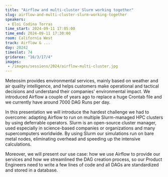 ```yaml
---
title: "Airflow and multi-cluster Slurm working together"
slug: airflow-and-multi-cluster-slurm-working-together
speakers:
 - Eloi Codina Torras
time_start: 2024-09-11 17:05:00
time_end: 2024-09-11 17:30:00
room: California West
track: Airflow & ...
day: 20242
timeslot: 74
gridarea: "16/3/17/4"
images: 
 - /images/sessions/2024/airflow-multi-cluster.jpg
---
```


Meteosim provides environmental services, mainly based on weather and air quality intelligence, and helps customers make operational and tactical decisions and understand their companies' environmental impact. We introduced Airflow a couple of years ago to replace a huge Crontab file and we currently have around 7000 DAG Runs per day. 
 
 
 
 In this presentation we will introduce the hardest challenge we had to overcome: adapting Airflow to run on multiple Slurm-managed HPC clusters by using deferrable operators. Slurm is an open-source cluster manager, used especially in science-based companies or organizations and many supercomputers worldwide. By using Slurm our simulations run on bare metal nodes, eliminating overhead and speeding up the intensive calculations.
 
 
 
 Moreover, we will present our use case: how we use Airflow to provide our services and how we streamlined the DAG creation process, so our Product Engineers need to write a few lines of code and all DAGs are standardized and stored in a database.